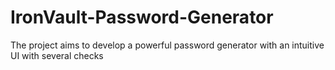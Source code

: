 # IronVault-Password-Generator
The project aims to develop a powerful password generator with an intuitive UI with several checks
